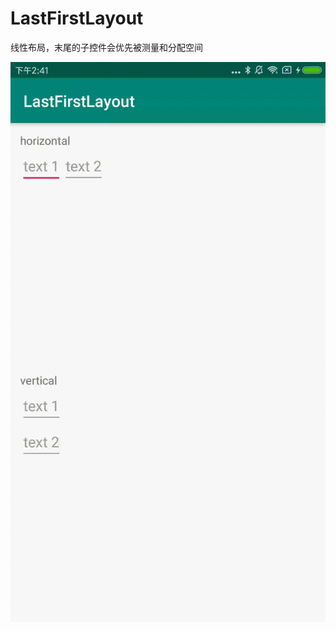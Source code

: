# LastFirstLayout
线性布局，末尾的子控件会优先被测量和分配空间

![效果图](https://github.com/ivey-in/LastFirstLayout/blob/master/screen_shot.gif)
